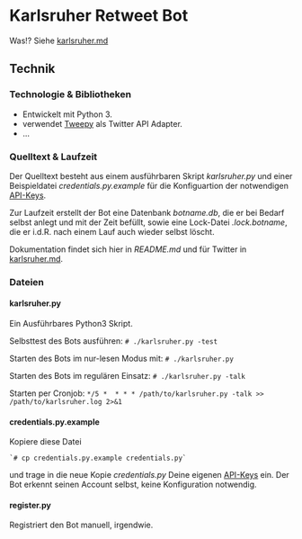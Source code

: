# Karlsruher Retweet Bot

Was!? Siehe [karlsruher.md](karlsruher.md)

## Technik

### Technologie & Bibliotheken
* Entwickelt mit Python 3.
* verwendet [Tweepy](https://www.tweepy.org/) als Twitter API Adapter.
* ...

### Quelltext & Laufzeit

Der Quelltext besteht aus einem ausführbaren Skript *karlsruher.py* und einer Beispieldatei *credentials.py.example* für die Konfiguartion der notwendigen [API-Keys](https://developer.twitter.com).

Zur Laufzeit erstellt der Bot eine Datenbank *botname.db*, die er bei Bedarf selbst anlegt und mit der Zeit befüllt, sowie eine Lock-Datei *.lock.botname*, die er i.d.R. nach einem Lauf auch wieder selbst löscht.

Dokumentation findet sich hier in *README.md* und für Twitter in [karlsruher.md](karlsruher.md).

### Dateien
#### karlsruher.py
Ein Ausführbares Python3 Skript.

Selbsttest des Bots ausführen:
	`# ./karlsruher.py -test`

Starten des Bots im nur-lesen Modus mit:
	`# ./karlsruher.py`

Starten des Bots im regulären Einsatz:
	`# ./karlsruher.py -talk`

Starten per Cronjob:
	`*/5 *  * * * /path/to/karlsruher.py -talk >> /path/to/karlsruher.log 2>&1`

#### credentials.py.example
Kopiere diese Datei

	`# cp credentials.py.example credentials.py`

und trage in die neue Kopie *credentials.py* Deine eigenen [API-Keys](https://developer.twitter.com) ein. Der Bot erkennt seinen Account selbst, keine Konfiguration notwendig.


#### register.py
Registriert den Bot manuell, irgendwie.
